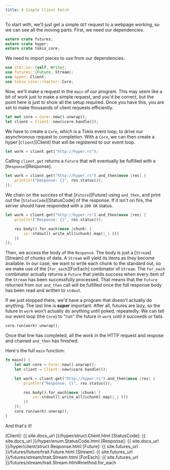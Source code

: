 ```yaml
---
title: A Simple Client Fetch
---
```


To start with, we'll just get a simple `GET` request to a webpage working,
so we can see all the moving parts. First, we need our dependencies.

```rust
extern crate futures;
extern crate hyper;
extern crate tokio_core;
```

We need to import pieces to use from our dependencies:

```rust
use std::io::{self, Write};
use futures::{Future, Stream};
use hyper::Client;
use tokio_core::reactor::Core;
```

Now, we'll make a request in the `main` of our program. This may seem
like a bit of work just to make a simple request, and you'd be correct,
but the point here is just to show all the setup required. Once you have this,
you are set to make thousands of client requests efficiently.

```rust
let mut core = Core::new().unwrap();
let client = Client::new(&core.handle());
```

We have to create a `Core`, which is a Tokio event loop,
to drive our asynchronous request to completion. With a `Core`, we can then create
a hyper [`Client`][Client] that will be registered to our event loop.

```rust
let work = client.get("http://hyper.rs");
```

Calling `client.get` returns a `Future` that will eventually be fulfilled with a 
[`Response`][Response].

```rust
let work = client.get("http://hyper.rs").and_then(move |res| {
    println!("Response: {}", res.status());
});
```

We chain on the success of that [`Future`][Future] using `and_then`,
and print out the [`StatusCode`][StatusCode] of the response. If it isn't on fire,
the server should have responded with a `200 OK` status.

```rust
let work = client.get("http://hyper.rs").and_then(move |res| {
    println!("Response: {}", res.status());

    res.body().for_each(move |chunk| {
        io::stdout().write_all(&chunk).map(|_| ())
    })
});
```

Then, we access the body of the `Response`. The body is just a [`Stream`][Stream] of
chunks of data. A `Stream` will yield its items as they become available. In our case,
we want to write each chunk to the standard out, so we make use of the [`for_each`][ForEach]
combinator of `Stream`. The `for_each` combinator actually returns a `Future` that yields
success when every item of the `Stream` has been successfully processed. That means that
the `Future` returned from our `and_then` call will be fulfilled once the full response body
has been read and written to `stdout`.

If we just stopped there, we'd have a program that doesn't actually do anything. The last
line is **super** important. After all, futures are lazy, so the future in `work` won't
actually do anything until poked, repeatedly. We can tell our event loop (the `Core`) to
"run" the future in `work` until it succeeds or fails.

```rust
core.run(work).unwrap();
```

Once that line has completed, all the work in the HTTP request and respose and chained
`and_then` has finished.

Here's the full `main` function:

```rust
fn main() {
    let mut core = Core::new().unwrap();
    let client = Client::new(&core.handle());

    let work = client.get("http://hyper.rs").and_then(move |res| {
        println!("Response: {}", res.status());

        res.body().for_each(move |chunk| {
            io::stdout().write_all(&chunk).map(|_| ())
        })
    });
    core.run(work).unwrap();
}
```

And that's it!

[Client]: {{ site.docs_url }}/hyper/struct.Client.html
[StatusCode]: {{ site.docs_url }}/hyper/enum.StatusCode.html
[Response]: {{ site.docs_url }}/hyper/client/struct.Response.html
[Future]: {{ site.futures_url }}/futures/future/trait.Future.html
[Stream]: {{ site.futures_url }}/futures/stream/trait.Stream.html
[ForEach]: {{ site.futures_url }}/futures/stream/trait.Stream.html#method.for_each